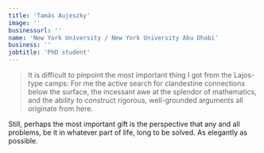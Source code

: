 ```yaml
---
title: 'Tamás Aujeszky'
image: ''
businessurl: ''
name: 'New York University / New York University Abu Dhabi'
business: ''
jobtitle: 'PhD student'
---
```


> It is difficult to pinpoint the most important thing I got from the Lajos-type camps: For me the active search for clandestine connections below the surface, the incessant awe at the splendor of mathematics, and the ability to construct rigorous, well-grounded arguments all originate from here.

Still, perhaps the most important gift is the perspective that any and all problems, be it in whatever part of life, long to be solved. As elegantly as possible.
